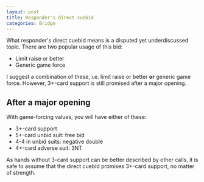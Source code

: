 ```yaml
---
layout: post
title: Responder's direct cuebid
categories: Bridge
---
```

<link rel="stylesheet" href="/style/bridge.css">

What responder's direct cuebid means is a disputed yet underdiscussed topic.
There are two popular usage of this bid:

* Limit raise or better
* Generic game force

I suggest a combination of these, i.e. limit raise or better __or__ generic
game force.  However, 3+-card support is still promised after a major opening.

After a major opening
---------------------
With game-forcing values, you will have either of these:
* 3+-card support
* 5+-card unbid suit: free bid
* 4-4 in unbid suits: negative double
* 4+-card adverse suit: 3NT

As hands without 3-card support can be better described by other calls, it is
safe to assume that the direct cuebid promises 3+-card support, no matter of
strength.
